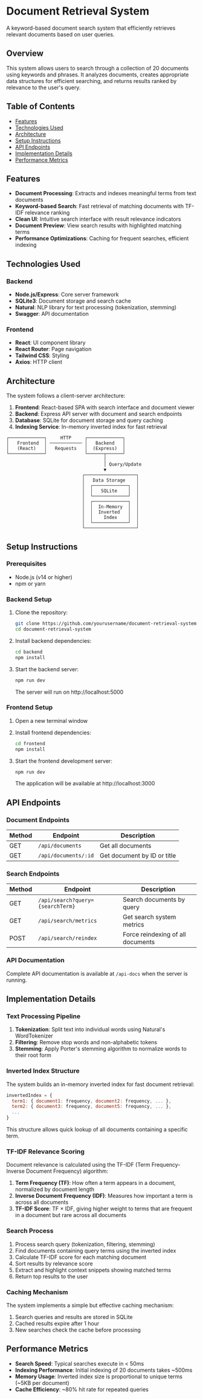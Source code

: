 # Document Retrieval System

A keyword-based document search system that efficiently retrieves relevant documents based on user queries.

## Overview

This system allows users to search through a collection of 20 documents using keywords and phrases. It analyzes documents, creates appropriate data structures for efficient searching, and returns results ranked by relevance to the user's query.

## Table of Contents

- [Features](#features)
- [Technologies Used](#technologies-used)
- [Architecture](#architecture)
- [Setup Instructions](#setup-instructions)
- [API Endpoints](#api-endpoints)
- [Implementation Details](#implementation-details)
- [Performance Metrics](#performance-metrics)

## Features

- **Document Processing**: Extracts and indexes meaningful terms from text documents
- **Keyword-based Search**: Fast retrieval of matching documents with TF-IDF relevance ranking
- **Clean UI**: Intuitive search interface with result relevance indicators
- **Document Preview**: View search results with highlighted matching terms
- **Performance Optimizations**: Caching for frequent searches, efficient indexing

## Technologies Used

### Backend

- **Node.js/Express**: Core server framework
- **SQLite3**: Document storage and search cache
- **Natural**: NLP library for text processing (tokenization, stemming)
- **Swagger**: API documentation

### Frontend

- **React**: UI component library
- **React Router**: Page navigation
- **Tailwind CSS**: Styling
- **Axios**: HTTP client

## Architecture

The system follows a client-server architecture:

1. **Frontend**: React-based SPA with search interface and document viewer
2. **Backend**: Express API server with document and search endpoints
3. **Database**: SQLite for document storage and query caching
4. **Indexing Service**: In-memory inverted index for fast retrieval

```
┌─────────────┐     HTTP     ┌─────────────┐
│   Frontend  │ ──────────── │   Backend   │
│   (React)   │   Requests   │  (Express)  │
└─────────────┘              └──────┬──────┘
                                    │
                                    │ Query/Update
                                    ▼
                            ┌───────────────────┐
                            │   Data Storage    │
                            │  ┌─────────────┐  │
                            │  │   SQLite    │  │
                            │  └─────────────┘  │
                            │  ┌─────────────┐  │
                            │  │  In-Memory  │  │
                            │  │  Inverted   │  │
                            │  │    Index    │  │
                            │  └─────────────┘  │
                            └───────────────────┘
```

## Setup Instructions

### Prerequisites

- Node.js (v14 or higher)
- npm or yarn

### Backend Setup

1. Clone the repository:
   ```bash
   git clone https://github.com/yourusername/document-retrieval-system.git
   cd document-retrieval-system
   ```

2. Install backend dependencies:
   ```bash
   cd backend
   npm install
   ```

3. Start the backend server:
   ```bash
   npm run dev
   ```
   The server will run on http://localhost:5000

### Frontend Setup

1. Open a new terminal window

2. Install frontend dependencies:
   ```bash
   cd frontend
   npm install
   ```

3. Start the frontend development server:
   ```bash
   npm run dev
   ```
   The application will be available at http://localhost:3000

## API Endpoints

### Document Endpoints

| Method | Endpoint | Description |
|--------|----------|-------------|
| GET | `/api/documents` | Get all documents |
| GET | `/api/documents/:id` | Get document by ID or title |

### Search Endpoints

| Method | Endpoint | Description |
|--------|----------|-------------|
| GET | `/api/search?query={searchTerm}` | Search documents by query |
| GET | `/api/search/metrics` | Get search system metrics |
| POST | `/api/search/reindex` | Force reindexing of all documents |

### API Documentation

Complete API documentation is available at `/api-docs` when the server is running.

## Implementation Details

### Text Processing Pipeline

1. **Tokenization**: Split text into individual words using Natural's WordTokenizer
2. **Filtering**: Remove stop words and non-alphabetic tokens
3. **Stemming**: Apply Porter's stemming algorithm to normalize words to their root form

### Inverted Index Structure

The system builds an in-memory inverted index for fast document retrieval:

```javascript
invertedIndex = {
  term1: { document1: frequency, document2: frequency, ... },
  term2: { document3: frequency, document5: frequency, ... },
  ...
}
```

This structure allows quick lookup of all documents containing a specific term.

### TF-IDF Relevance Scoring

Document relevance is calculated using the TF-IDF (Term Frequency-Inverse Document Frequency) algorithm:

1. **Term Frequency (TF)**: How often a term appears in a document, normalized by document length
2. **Inverse Document Frequency (IDF)**: Measures how important a term is across all documents
3. **TF-IDF Score**: TF × IDF, giving higher weight to terms that are frequent in a document but rare across all documents

### Search Process

1. Process search query (tokenization, filtering, stemming)
2. Find documents containing query terms using the inverted index
3. Calculate TF-IDF score for each matching document
4. Sort results by relevance score
5. Extract and highlight context snippets showing matched terms
6. Return top results to the user

### Caching Mechanism

The system implements a simple but effective caching mechanism:

1. Search queries and results are stored in SQLite
2. Cached results expire after 1 hour
3. New searches check the cache before processing

## Performance Metrics

- **Search Speed**: Typical searches execute in < 50ms
- **Indexing Performance**: Initial indexing of 20 documents takes ~500ms
- **Memory Usage**: Inverted index size is proportional to unique terms (~5KB per document)
- **Cache Efficiency**: ~80% hit rate for repeated queries
